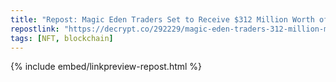 ```yaml
---
title: "Repost: Magic Eden Traders Set to Receive $312 Million Worth of ME Tokens in Airdrop - Decrypt"
repostlink: "https://decrypt.co/292229/magic-eden-traders-312-million-me-token-airdrop"
tags: [NFT, blockchain]
---
```


{% include embed/linkpreview-repost.html %}
